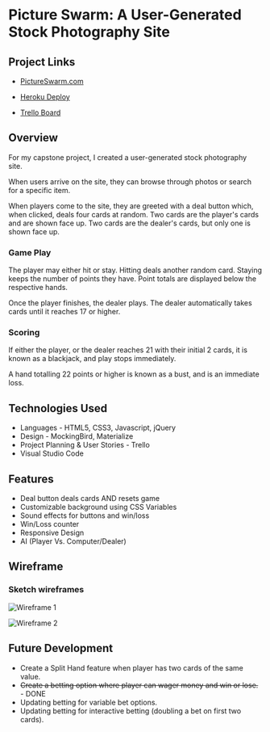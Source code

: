 # Picture Swarm: A User-Generated Stock Photography Site

## Project Links

- [PictureSwarm.com](http://pictureswarm.com/)

- [Heroku Deploy](https://picture-swarm.herokuapp.com/)

- [Trello Board](https://trello.com/b/o5BEvcB9/picture-swarm)

## Overview
For my capstone project, I created a user-generated stock photography site.

When users arrive on the site, they can browse through photos or search for a specific item. 

When players come to the site, they are greeted with a deal button which, when clicked, deals four cards at random. Two cards are the player's cards and are shown face up. Two cards are the dealer's cards, but only one is shown face up.

### Game Play

The player may either hit or stay. Hitting deals another random card. Staying keeps the number of points they have. Point totals are displayed below the respective hands.

Once the player finishes, the dealer plays. The dealer automatically takes cards until it reaches 17 or higher. 

### Scoring
If either the player, or the dealer reaches 21 with their initial 2 cards, it is known as a blackjack, and play stops immediately. 

A hand totalling 22 points or higher is known as a bust, and is an immediate loss. 

## Technologies Used

* Languages - HTML5, CSS3, Javascript, jQuery
* Design - MockingBird, Materialize
* Project Planning & User Stories - Trello
* Visual Studio Code

## Features

* Deal button deals cards AND resets game
* Customizable background using CSS Variables
* Sound effects for buttons and win/loss
* Win/Loss counter 
* Responsive Design
* AI (Player Vs. Computer/Dealer)

## Wireframe




### Sketch wireframes

![Wireframe 1](https://res.cloudinary.com/pictureswarm/image/upload/v1505662048/Picture-Swarm-Homepage_wxvw3c.png)

![Wireframe 2](https://res.cloudinary.com/pictureswarm/image/upload/v1505662112/PictureSwarm-ShowPage_po1tjx.png)

## Future Development

* Create a Split Hand feature when player has two cards of the same value. 
* ~~Create a betting option where player can wager money and win or lose.~~ - DONE
* Updating betting for variable bet options. 
* Updating betting for interactive betting (doubling a bet on first two cards).